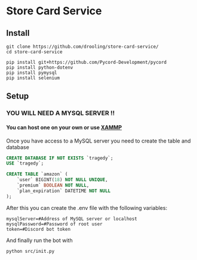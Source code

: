 # Store Card Service

## Install

```
git clone https://github.com/drooling/store-card-service/
cd store-card-service

pip install git+https://github.com/Pycord-Development/pycord
pip install python-dotenv
pip install pymysql
pip install selenium
```

## Setup

### YOU WILL NEED A MYSQL SERVER !!
#### You can host one on your own or use [XAMMP](https://www.apachefriends.org/download.html)

Once you have access to a MySQL server you need to create the table and database

```sql
CREATE DATABASE IF NOT EXISTS `tragedy`;
USE `tragedy`;

CREATE TABLE `amazon` (
    `user` BIGINT(18) NOT NULL UNIQUE,
    `premium` BOOLEAN NOT NULL,
    `plan_expiration` DATETIME NOT NULL
);
```

After this you can create the .env file with the following variables:

```
mysqlServer=#Address of MySQL server or localhost
mysqlPassword=#Password of root user
token=#Discord bot token
```

And finally run the bot with

```
python src/init.py
```
